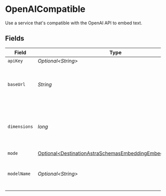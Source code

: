 # OpenAICompatible

Use a service that's compatible with the OpenAI API to embed text.


## Fields

| Field                                                                                                                              | Type                                                                                                                               | Required                                                                                                                           | Description                                                                                                                        | Example                                                                                                                            |
| ---------------------------------------------------------------------------------------------------------------------------------- | ---------------------------------------------------------------------------------------------------------------------------------- | ---------------------------------------------------------------------------------------------------------------------------------- | ---------------------------------------------------------------------------------------------------------------------------------- | ---------------------------------------------------------------------------------------------------------------------------------- |
| `apiKey`                                                                                                                           | *Optional\<String>*                                                                                                                | :heavy_minus_sign:                                                                                                                 | N/A                                                                                                                                |                                                                                                                                    |
| `baseUrl`                                                                                                                          | *String*                                                                                                                           | :heavy_check_mark:                                                                                                                 | The base URL for your OpenAI-compatible service                                                                                    | https://your-service-name.com                                                                                                      |
| `dimensions`                                                                                                                       | *long*                                                                                                                             | :heavy_check_mark:                                                                                                                 | The number of dimensions the embedding model is generating                                                                         | 1536                                                                                                                               |
| `mode`                                                                                                                             | [Optional\<DestinationAstraSchemasEmbeddingEmbedding5Mode>](../../models/shared/DestinationAstraSchemasEmbeddingEmbedding5Mode.md) | :heavy_minus_sign:                                                                                                                 | N/A                                                                                                                                |                                                                                                                                    |
| `modelName`                                                                                                                        | *Optional\<String>*                                                                                                                | :heavy_minus_sign:                                                                                                                 | The name of the model to use for embedding                                                                                         | text-embedding-ada-002                                                                                                             |